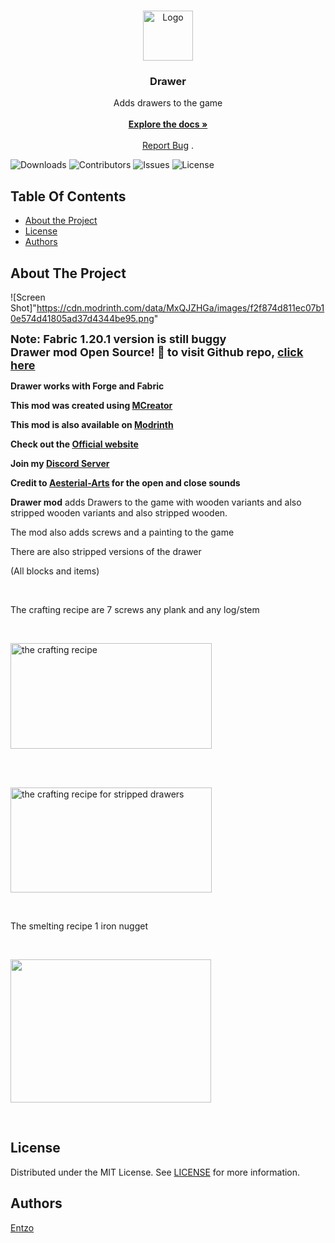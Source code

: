 
<br/>
<p align="center">
  <a href="https://github.com/EntzoMC/drawer">
    <img src="https://entzomc.com/dafz-vyga7images0/images/7552af524b8bae4cd3117894ea330cf1.png" alt="Logo" width="80" height="80">
  </a>

  <h3 align="center">Drawer</h3>

  <p align="center">
    Adds drawers to the game
    <br/>
    <br/>
    <a href="https://github.com/EntzoMC/drawer"><strong>Explore the docs »</strong></a>
    <br/>
    <br/>
    <a href="https://github.com/EntzoMC/drawer/issues">Report Bug</a>
    .
  </p>
</p>

![Downloads](https://img.shields.io/github/downloads/EntzoMC/drawer/total) ![Contributors](https://img.shields.io/github/contributors/EntzoMC/drawer?color=dark-green) ![Issues](https://img.shields.io/github/issues/EntzoMC/drawer) ![License](https://img.shields.io/github/license/EntzoMC/drawer) 

## Table Of Contents

* [About the Project](#about-the-project)
* [License](#license)
* [Authors](#authors)
## About The Project

![Screen Shot]"https://cdn.modrinth.com/data/MxQJZHGa/images/f2f874d811ec07b10e574d41805ad37d4344be95.png"

<p><span style="font-size: 18px;"><strong>Note: Fabric 1.20.1 version is still buggy<br />Drawer mod Open Source! 🎉 to visit Github repo, <a href="https://github.com/EntzoMC/drawer">click here</a></strong></span></p>
<p><strong>Drawer works with Forge and Fabric</strong></p>
<p><strong>This mod was created using <a href="https://mcreator.net/">MCreator</a></strong></p>
<p><strong>This mod is also available on <a href="https://modrinth.com/mod/drawer">Modrinth</a></strong></p>
<p><b>Check out the <a href="https://entzomc.com/drawer-mod">Official website</a></b></p>
<p><b>Join my <a title="Discord Server" href="https://discord.gg/GChPQjPMse">Discord Server</a></b></p>
<p><b>Credit to&nbsp;<a href="https://freesound.org/people/Aesterial-Arts/" target="_blank" rel="nofollow noopener noreferrer"><strong><u>Aesterial-Arts</u></strong></a><strong>&nbsp;</strong>for the open and close sounds</b></p>
<p><strong>Drawer mod</strong>&nbsp;adds Drawers to the game with wooden variants and also stripped wooden variants and also stripped wooden.&nbsp;</p>
<p>The mod also adds screws and a painting to the game</p>
<p>There are also stripped versions of the drawer</p>
<p>(All blocks and items)</p>
<p>&nbsp;</p>
<p>The crafting recipe are 7 screws any plank and any log/stem</p>
<p>&nbsp;</p>
<p><img src="https://cdn.modrinth.com/data/MxQJZHGa/images/18513ba014e3a30b00d8d19f472552d8c98a052c.png" alt="the crafting recipe" width="322" height="169" /></p>
<p>&nbsp;</p>
<p>&nbsp;<br /><img src="https://cdn.modrinth.com/data/MxQJZHGa/images/d08bec94fc8a86ce50f15c0e645999568b56223d.png" alt="the crafting recipe for stripped drawers" width="322" height="168" /></p>
<p>&nbsp;</p>
<p>The smelting recipe 1 iron nugget</p>
<p>&nbsp;</p>
<p><img src="https://cdn.modrinth.com/data/MxQJZHGa/images/872567949996b9922d488cb8ba9ba555e8a07c10.png" width="321" height="229" /></p>
<p>&nbsp;</p>


## License

Distributed under the MIT License. See [LICENSE](https://github.com/EntzoMC/drawer/blob/main/LICENSE.md) for more information.

## Authors

[Entzo](https://github.com/entzo)
